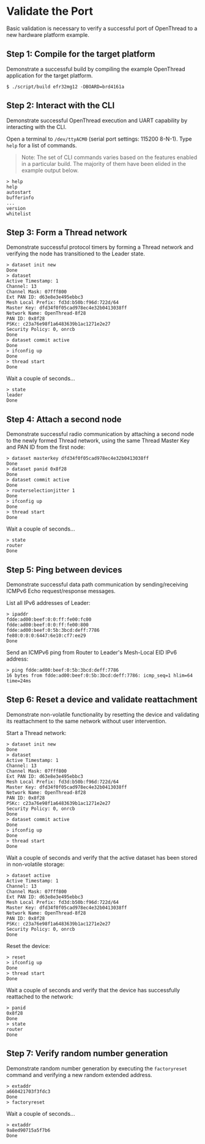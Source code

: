 # Validate the Port

Basic validation is necessary to verify a successful port of OpenThread to a new
hardware platform example.

## Step 1: Compile for the target platform

Demonstrate a successful build by compiling the example OpenThread application
for the target platform.

```
$ ./script/build efr32mg12 -DBOARD=brd4161a
```

## Step 2: Interact with the CLI

Demonstrate successful OpenThread execution and UART capability by interacting
with the CLI.

Open a terminal to `/dev/ttyACM0` (serial port settings: 115200 8-N-1). Type
`help` for a list of commands.

> Note:  The set of CLI commands varies based on the features enabled in a particular build. The majority of them have been elided in the example output below.

```
> help
help
autostart
bufferinfo
...
version
whitelist
```

## Step 3: Form a Thread network

Demonstrate successful protocol timers by forming a Thread network and verifying
the node has transitioned to the Leader state.

```
> dataset init new
Done
> dataset
Active Timestamp: 1
Channel: 13
Channel Mask: 07fff800
Ext PAN ID: d63e8e3e495ebbc3
Mesh Local Prefix: fd3d:b50b:f96d:722d/64
Master Key: dfd34f0f05cad978ec4e32b0413038ff
Network Name: OpenThread-8f28
PAN ID: 0x8f28
PSKc: c23a76e98f1a6483639b1ac1271e2e27
Security Policy: 0, onrcb
Done
> dataset commit active
Done
> ifconfig up
Done
> thread start
Done
```

Wait a couple of seconds...

```
> state
leader
Done
```

## Step 4: Attach a second node

Demonstrate successful radio communication by attaching a second node to the
newly formed Thread network, using the same Thread Master Key and PAN ID from
the first node:

```
> dataset masterkey dfd34f0f05cad978ec4e32b0413038ff
Done
> dataset panid 0x8f28
Done
> dataset commit active
Done
> routerselectionjitter 1
Done
> ifconfig up
Done
> thread start
Done
```

Wait a couple of seconds...

```
> state
router
Done
```

## Step 5: Ping between devices

Demonstrate successful data path communication by sending/receiving ICMPv6 Echo
request/response messages.

List all IPv6 addresses of Leader:

```
> ipaddr
fdde:ad00:beef:0:0:ff:fe00:fc00
fdde:ad00:beef:0:0:ff:fe00:800
fdde:ad00:beef:0:5b:3bcd:deff:7786
fe80:0:0:0:6447:6e10:cf7:ee29
Done
```

Send an ICMPv6 ping from Router to Leader's Mesh-Local EID IPv6 address:

```
> ping fdde:ad00:beef:0:5b:3bcd:deff:7786
16 bytes from fdde:ad00:beef:0:5b:3bcd:deff:7786: icmp_seq=1 hlim=64 time=24ms
```

## Step 6: Reset a device and validate reattachment

Demonstrate non-volatile functionality by resetting the device and validating
its reattachment to the same network without user intervention.

Start a Thread network:

```
> dataset init new
Done
> dataset
Active Timestamp: 1
Channel: 13
Channel Mask: 07fff800
Ext PAN ID: d63e8e3e495ebbc3
Mesh Local Prefix: fd3d:b50b:f96d:722d/64
Master Key: dfd34f0f05cad978ec4e32b0413038ff
Network Name: OpenThread-8f28
PAN ID: 0x8f28
PSKc: c23a76e98f1a6483639b1ac1271e2e27
Security Policy: 0, onrcb
Done
> dataset commit active
Done
> ifconfig up
Done
> thread start
Done
```

Wait a couple of seconds and verify that the active dataset has been stored in
non-volatile storage:

```
> dataset active
Active Timestamp: 1
Channel: 13
Channel Mask: 07fff800
Ext PAN ID: d63e8e3e495ebbc3
Mesh Local Prefix: fd3d:b50b:f96d:722d/64
Master Key: dfd34f0f05cad978ec4e32b0413038ff
Network Name: OpenThread-8f28
PAN ID: 0x8f28
PSKc: c23a76e98f1a6483639b1ac1271e2e27
Security Policy: 0, onrcb
Done
```

Reset the device:

```
> reset
> ifconfig up
Done
> thread start
Done
```

Wait a couple of seconds and verify that the device has successfully reattached
to the network:

```
> panid
0x8f28
Done
> state
router
Done
```

## Step 7: Verify random number generation

Demonstrate random number generation by executing the `factoryreset` command and
verifying a new random extended address.

```
> extaddr
a660421703f3fdc3
Done
> factoryreset
```

Wait a couple of seconds...

```
> extaddr
9a8ed90715a5f7b6
Done
```
